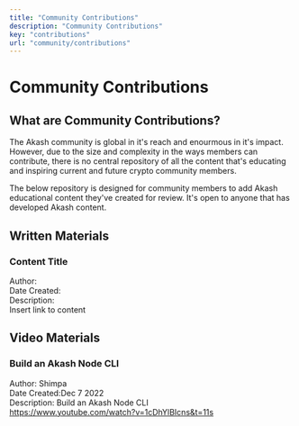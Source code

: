 ```yaml
---
title: "Community Contributions"
description: "Community Contributions"
key: "contributions"
url: "community/contributions"
---
```


# Community Contributions

## What are Community Contributions?
The Akash community is global in it's reach and enourmous in it's impact. However, due to the size and complexity in the ways members can contribute,
there is no central repository of all the content that's educating and inspiring current and future crypto community members. 

The below repository is designed for community members to add Akash educational content they've created for review. It's open to anyone that has developed Akash content.

## Written Materials

### Content Title

Author:<br />
Date Created:<br />
Description:<br />
Insert link to content<br />

## Video Materials

###  Build an Akash Node CLI 

Author: Shimpa <br />
Date Created:Dec 7 2022 <br />
Description:  Build an Akash Node CLI  <br />
https://www.youtube.com/watch?v=1cDhYlBIcns&t=11s <br />
